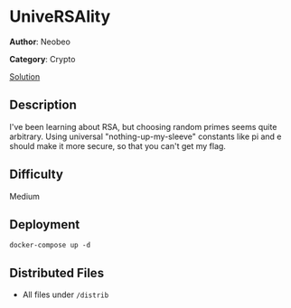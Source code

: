 # UniveRSAlity

**Author**: Neobeo

**Category**: Crypto

[Solution](solve/solve.ipynb)

## Description

I've been learning about RSA, but choosing random primes seems quite arbitrary. Using universal "nothing-up-my-sleeve" constants like pi and e should make it more secure, so that you can't get my flag.

## Difficulty

Medium

## Deployment

`docker-compose up -d`

## Distributed Files

- All files under `/distrib`
